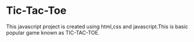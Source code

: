 # Tic-Tac-Toe
This javascript project is created using html,css and javascript.This is basic popular game known as TIC-TAC-TOE.
